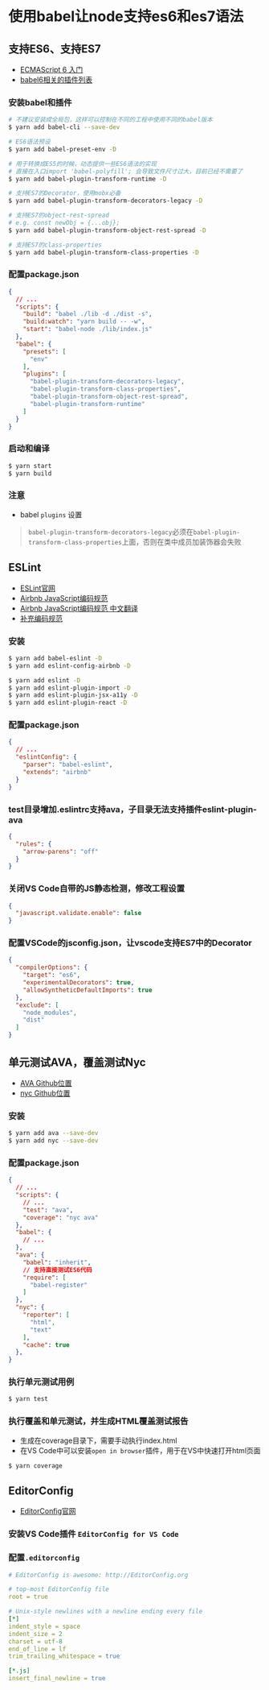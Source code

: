 # 使用babel让node支持es6和es7语法

## 支持ES6、支持ES7
* [ECMAScript 6 入门](http://es6.ruanyifeng.com/)
* [babel6相关的插件列表](https://github.com/babel/babel/tree/master/packages)

### 安装babel和插件
```bash
# 不建议安装成全局包，这样可以控制在不同的工程中使用不同的babel版本
$ yarn add babel-cli --save-dev

# ES6语法预设
$ yarn add babel-preset-env -D

# 用于转换成ES5的时候，动态提供一些ES6语法的实现
# 直接在入口import 'babel-polyfill'; 会导致文件尺寸过大，目前已经不需要了
$ yarn add babel-plugin-transform-runtime -D

# 支持ES7的Decorator，使用mobx必备
$ yarn add babel-plugin-transform-decorators-legacy -D

# 支持ES7的object-rest-spread
# e.g. const newObj = {...obj};
$ yarn add babel-plugin-transform-object-rest-spread -D

# 支持ES7的class-properties
$ yarn add babel-plugin-transform-class-properties -D
```
### 配置package.json
```json
{
  // ...
  "scripts": {
    "build": "babel ./lib -d ./dist -s",
    "build:watch": "yarn build -- -w",
    "start": "babel-node ./lib/index.js"
  },
  "babel": {
    "presets": [
      "env"
    ],
    "plugins": [
      "babel-plugin-transform-decorators-legacy",
      "babel-plugin-transform-class-properties",
      "babel-plugin-transform-object-rest-spread",
      "babel-plugin-transform-runtime"
    ]
  }
}
```
### 启动和编译
```bash
$ yarn start
$ yarn build
```

### 注意
* babel `plugins` 设置
> `babel-plugin-transform-decorators-legacy`必须在`babel-plugin-transform-class-properties`上面，否则在类中成员加装饰器会失败

## ESLint
* [ESLint官网](http://eslint.org/)
* [Airbnb JavaScript编码规范](https://github.com/airbnb/javascript)
* [Airbnb JavaScript编码规范 中文翻译](https://github.com/yuche/javascript)
* [补充编码规范](https://github.com/ryanmcdermott/clean-code-javascript)
### 安装
```bash
$ yarn add babel-eslint -D
$ yarn add eslint-config-airbnb -D

$ yarn add eslint -D
$ yarn add eslint-plugin-import -D
$ yarn add eslint-plugin-jsx-a11y -D
$ yarn add eslint-plugin-react -D
```

### 配置package.json
```json
{
  // ...
  "eslintConfig": {
    "parser": "babel-eslint",
    "extends": "airbnb"
  }
}
```

### test目录增加.eslintrc支持ava，子目录无法支持插件eslint-plugin-ava
```json
{
  "rules": {
    "arrow-parens": "off"
  }
}
```

### 关闭VS Code自带的JS静态检测，修改工程设置
```json
{
  "javascript.validate.enable": false
}
```

### 配置VSCode的jsconfig.json，让vscode支持ES7中的Decorator
```json
{
  "compilerOptions": {
    "target": "es6",
    "experimentalDecorators": true,
    "allowSyntheticDefaultImports": true
  },
  "exclude": [
    "node_modules",
    "dist"
  ]
}
```

## 单元测试AVA，覆盖测试Nyc
* [AVA Github位置](https://github.com/avajs/ava)
* [nyc Github位置](https://github.com/istanbuljs/nyc)

### 安装
```bash
$ yarn add ava --save-dev
$ yarn add nyc --save-dev
```
### 配置package.json
```json
{
  // ...
  "scripts": {
    // ...
    "test": "ava",
    "coverage": "nyc ava"
  },
  "babel": {
    // ...
  },
  "ava": {
    "babel": "inherit",
    // 支持直接测试ES6代码
    "require": [
      "babel-register"
    ]
  },
  "nyc": {
    "reporter": [
      "html",
      "text"
    ],
    "cache": true
  },
}
```
### 执行单元测试用例
```bash
$ yarn test
```

### 执行覆盖和单元测试，并生成HTML覆盖测试报告
* 生成在coverage目录下，需要手动执行index.html
* 在VS Code中可以安装`open in browser`插件，用于在VS中快速打开html页面
```bash
$ yarn coverage
```

## EditorConfig
* [EditorConfig官网](http://editorconfig.org/)

### 安装VS Code插件 `EditorConfig for VS Code`

### 配置`.editorconfig`
```yaml
# EditorConfig is awesome: http://EditorConfig.org

# top-most EditorConfig file
root = true

# Unix-style newlines with a newline ending every file
[*]
indent_style = space
indent_size = 2
charset = utf-8
end_of_line = lf
trim_trailing_whitespace = true

[*.js]
insert_final_newline = true
```
